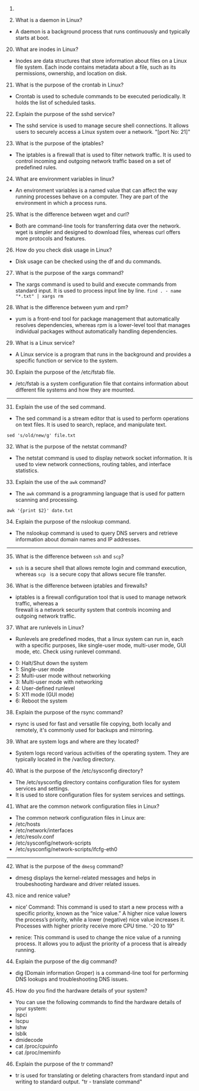 1. 



13. What is a daemon in Linux?
- A daemon is a background process that runs continuously and typically starts at boot. 


20. What are inodes in Linux?
- Inodes are data structures that store information about files on a Linux file system. Each inode contains metadata about a file, such as its permissions, ownership, and location on disk.

21. What is the purpose of the crontab in Linux?
- Crontab is used to schedule commands to be executed periodically. It holds the list of scheduled tasks. 

22. Explain the purpose of the sshd service?
- The sshd service is used to manage secure shell connections. It allows users to securely access a 
Linux system over a network. "[port No: 21]"

23. What is the purpose of the iptables?
- The iptables is a firewall that is used to filter network traffic. It is used to control
incoming and outgoing network traffic based on a set of predefined rules.

24. What are environment variables in linux?
- An environment variables is a named value that can affect the way running processes behave on a computer. 
They are part of the environment in which a process runs. 

25. What is the difference between wget and curl?
- Both are command-line tools for transferring data over the network. wget is simpler and designed to download files, whereas curl offers more protocols and features.

26. How do you check disk usage in Linux?
- Disk usage can be checked using the df and du commands.

27. What is the purpose of the xargs command?
- The xargs command is used to build and execute commands from standard input. It is used to
process input line by line.
``` find . - name "*.txt" | xargs rm ```

28. What is the difference between yum and rpm?
- yum is a front-end tool for package management that automatically resolves dependencies,
whereas rpm is a lower-level tool that manages individual packages without automatically handling dependencies.

29. What is a Linux service?
- A Linux service is a program that runs in the background and provides a specific function or
service to the system.

30. Explain the purpose of the /etc/fstab file.
- /etc/fstab is a system configuration file that contains information about different file systems and how they are mounted. 

***
31. Explain the use of the sed command.
- The sed command is a stream editor that is used to perform operations on text files. It is
used to search, replace, and manipulate text.
```
sed 's/old/new/g' file.txt
```
32. What is the purpose of the netstat command?
- The netstat command is used to display network socket information. It is used to view
network connections, routing tables, and interface statistics.

33. Explain the use of the `awk` command?
- The `awk` command is a programming language that is used for pattern scanning and processing.
```
awk '{print $2}' date.txt
```

34. Explain the purpose of the nslookup command.
- The nslookup command is used to query DNS servers and retrieve information about domain names and IP addresses.

***
35. What is the difference between `ssh` and `scp`?
- `ssh` is a secure shell that allows remote login and command execution, whereas `scp
` is a secure copy that allows secure file transfer.

36. What is the difference between iptables and firewalls?
- iptables is a firewall configuration tool that is used to manage network traffic, whereas a  
firewall is a network security system that controls incoming and outgoing network traffic.

37. What are runlevels in Linux?
- Runlevels are predefined modes, that a linux system can run in, each with a specific purposes, like single-user mode, multi-user mode, GUI mode, etc. Check using runlevel command.

* 0: Halt/Shut down the system
* 1: Single-user mode
* 2: Multi-user mode without networking
* 3: Multi-user mode with networking
* 4: User-defined runlevel
* 5: X11 mode (GUI mode)
* 6: Reboot the system

38. Explain the purpose of the rsync command?
- rsync is used for fast and versatile file copying, both locally and remotely, it's commonly used for backups and mirroring. 

39. What are system logs and where are they located?
- System logs record various activities of the operating system. 
They are typically located in the /var/log directory. 

40. What is the purpose of the /etc/sysconfig directory?
- The /etc/sysconfig directory contains configuration files for system services and settings.
- It is used to store configuration files for system services and settings.

41. What are the common network configuration files in Linux?
- The common network configuration files in Linux are:
- /etc/hosts
- /etc/network/interfaces
- /etc/resolv.conf
- /etc/sysconfig/network-scripts
- /etc/sysconfig/network-scripts/ifcfg-eth0

***
42. What is the purpose of the `dmesg` command?
- dmesg displays the kernel-related messages and helps in troubeshooting hardware and driver related issues.

43. nice and renice value?
- nice’ Command: This command is used to start a new process with a specific priority, known as the “nice value.” A higher nice value lowers the process’s priority, while a lower (negative) nice value increases it. Processes with higher priority receive more CPU time.
'-20 to 19" 

- renice: This command is used to change the nice value of a running process. It allows 
you to adjust the priority of a process that is already running.

44. Explain the purpose of the dig command?
- dig (Domain information Groper) is a command-line tool for performing DNS lookups and troubleshooting DNS issues.

45. How do you find the hardware details of your system?
- You can use the following commands to find the hardware details of your system:
- lspci
- lscpu
- lshw
- lsblk
- dmidecode
- cat /proc/cpuinfo
- cat /proc/meminfo


46. Explain the purpose of the tr command?
- tr is used for translating or deleting characters from standard input and writing to standard output. 
"tr - translate command" 

